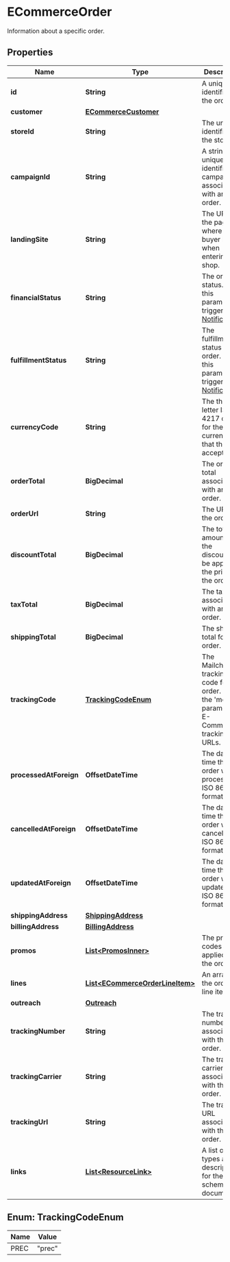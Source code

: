 

# ECommerceOrder

Information about a specific order.

## Properties

| Name | Type | Description | Notes |
|------------ | ------------- | ------------- | -------------|
|**id** | **String** | A unique identifier for the order. |  [optional] [readonly] |
|**customer** | [**ECommerceCustomer**](ECommerceCustomer.md) |  |  [optional] |
|**storeId** | **String** | The unique identifier for the store. |  [optional] [readonly] |
|**campaignId** | **String** | A string that uniquely identifies the campaign associated with an order. |  [optional] |
|**landingSite** | **String** | The URL for the page where the buyer landed when entering the shop. |  [optional] |
|**financialStatus** | **String** | The order status. Use this parameter to trigger [Order Notifications](https://mailchimp.com/developer/marketing/docs/e-commerce/#order-notifications). |  [optional] |
|**fulfillmentStatus** | **String** | The fulfillment status for the order. Use this parameter to trigger [Order Notifications](https://mailchimp.com/developer/marketing/docs/e-commerce/#order-notifications). |  [optional] |
|**currencyCode** | **String** | The three-letter ISO 4217 code for the currency that the store accepts. |  [optional] |
|**orderTotal** | **BigDecimal** | The order total associated with an order. |  [optional] |
|**orderUrl** | **String** | The URL for the order. |  [optional] |
|**discountTotal** | **BigDecimal** | The total amount of the discounts to be applied to the price of the order. |  [optional] |
|**taxTotal** | **BigDecimal** | The tax total associated with an order. |  [optional] |
|**shippingTotal** | **BigDecimal** | The shipping total for the order. |  [optional] |
|**trackingCode** | [**TrackingCodeEnum**](#TrackingCodeEnum) | The Mailchimp tracking code for the order. Uses the &#39;mc_tc&#39; parameter in E-Commerce tracking URLs. |  [optional] |
|**processedAtForeign** | **OffsetDateTime** | The date and time the order was processed in ISO 8601 format. |  [optional] |
|**cancelledAtForeign** | **OffsetDateTime** | The date and time the order was cancelled in ISO 8601 format. |  [optional] |
|**updatedAtForeign** | **OffsetDateTime** | The date and time the order was updated in ISO 8601 format. |  [optional] |
|**shippingAddress** | [**ShippingAddress**](ShippingAddress.md) |  |  [optional] |
|**billingAddress** | [**BillingAddress**](BillingAddress.md) |  |  [optional] |
|**promos** | [**List&lt;PromosInner&gt;**](PromosInner.md) | The promo codes applied on the order |  [optional] |
|**lines** | [**List&lt;ECommerceOrderLineItem&gt;**](ECommerceOrderLineItem.md) | An array of the order&#39;s line items. |  [optional] |
|**outreach** | [**Outreach**](Outreach.md) |  |  [optional] |
|**trackingNumber** | **String** | The tracking number associated with the order. |  [optional] |
|**trackingCarrier** | **String** | The tracking carrier associated with the order. |  [optional] |
|**trackingUrl** | **String** | The tracking URL associated with the order. |  [optional] |
|**links** | [**List&lt;ResourceLink&gt;**](ResourceLink.md) | A list of link types and descriptions for the API schema documents. |  [optional] [readonly] |



## Enum: TrackingCodeEnum

| Name | Value |
|---- | -----|
| PREC | &quot;prec&quot; |



